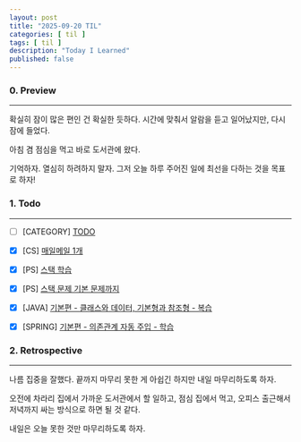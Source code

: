 ```yaml
---
layout: post
title: "2025-09-20 TIL"
categories: [ til ]
tags: [ til ]
description: "Today I Learned"
published: false
---
```


### 0. Preview

---

확실히 잠이 많은 편인 건 확실한 듯하다. 시간에 맞춰서 알람을 듣고 일어났지만, 다시 잠에 들었다.

아침 겸 점심을 먹고 바로 도서관에 왔다.

기억하자. 열심히 하려하지 말자. 그저 오늘 하루 주어진 일에 최선을 다하는 것을 목표로 하자!

### 1. Todo

---

- [ ] [CATEGORY] [TODO]()

- [x] [CS] [매일메일 1개](https://github.com/g1ennk/cs-prep/commit/a573dbf5ca4eb38fd8f9643d7377cd2067fd6b9a)
- [x] [PS] [스택 학습](https://github.com/g1ennk/ps-prep/commit/4c7d25687ef13f783de7ad9454bd1a19daaaa05b)
- [x] [PS] [스택 문제 기본 문제까지](https://github.com/g1ennk/ps-prep/commit/0315393d1a5c7d293cc630d584c6aef52a93cc87)


- [x] [JAVA] [기본편 - 클래스와 데이터, 기본형과 참조형 - 복습](https://github.com/g1ennk/g1ennk.github.io/commit/c4c9091c2489e56d40aa6829d3b2214212009ea2)
- [x] [SPRING] [기본편 - 의존관계 자동 주입 - 학습](https://github.com/g1ennk/spring-basic/commit/931f64e723d08f08c68b31ba7249403f6a2324d4)

### 2. Retrospective

---

나름 집중을 잘했다. 끝까지 마무리 못한 게 아쉽긴 하지만 내일 마무리하도록 하자.

오전에 차라리 집에서 가까운 도서관에서 할 일하고, 점심 집에서 먹고, 오피스 출근해서 저녁까지 싸는 방식으로 하면 될 것 같다.

내일은 오늘 못한 것만 마무리하도록 하자.
